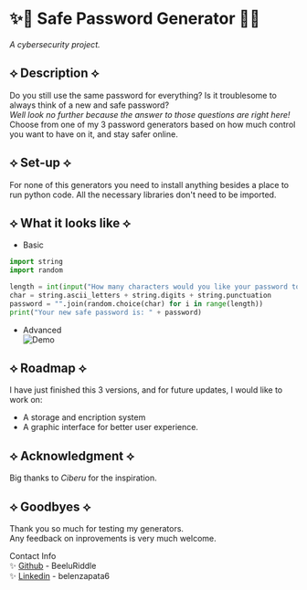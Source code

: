 # ✨🔐 Safe Password Generator 🔐✨
*A cybersecurity project.*

## ⟡ Description ⟡
Do you still use the same password for everything? Is it troublesome to always think of a new and safe password? <br>
*Well look no further because the answer to those questions are right here!*<br>
Choose from one of my 3 password generators based on how much control you want to have on it, and stay safer online. <br>

## ⟡ Set-up ⟡
For none of this generators you need to install anything besides a place to run python code. All the necessary libraries don't need to be imported. 

## ⟡ What it looks like ⟡
* Basic
```python
import string
import random

length = int(input("How many characters would you like your password to have?"))
char = string.ascii_letters + string.digits + string.punctuation
password = "".join(random.choice(char) for i in range(length))
print("Your new safe password is: " + password)
```
* Advanced <br>
![Demo](https://i.imgur.com/su5Aa85.gif)

## ⟡ Roadmap ⟡
I have just finished this 3 versions, and for future updates, I would like to work on: <br>
* A storage and encription system
* A graphic interface for better user experience. 

## ⟡ Acknowledgment ⟡
Big thanks to *Ciberu* for the inspiration. 

## ⟡ Goodbyes ⟡
Thank you so much for testing my generators. <br>
Any feedback on inprovements is very much welcome. 

Contact Info <br>
✨ [Github](https://github.com/BeeluRiddle) - BeeluRiddle <br>
✨ [Linkedin](https://www.linkedin.com/in/belenzapata6/) - belenzapata6
